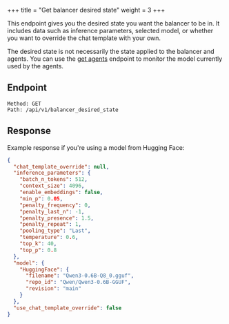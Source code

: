 +++
title = "Get balancer desired state"
weight = 3
+++

This endpoint gives you the desired state you want the balancer to be in. It includes data such as inference parameters, selected model, or whether you want to override the chat template with your own.

The desired state is not necessarily the state applied to the balancer and agents. You can use the [get agents](@/api/management-service/get-agents.md) endpoint to monitor the model currently used by the agents.

## Endpoint

```
Method: GET
Path: /api/v1/balancer_desired_state
```

## Response

Example response if you're using a model from Hugging Face:

```JSON
{
  "chat_template_override": null,
  "inference_parameters": {
    "batch_n_tokens": 512,
    "context_size": 4096,
    "enable_embeddings": false,
    "min_p": 0.05,
    "penalty_frequency": 0,
    "penalty_last_n": -1,
    "penalty_presence": 1.5,
    "penalty_repeat": 1,
    "pooling_type": "Last",
    "temperature": 0.6,
    "top_k": 40,
    "top_p": 0.8
  },
  "model": {
    "HuggingFace": {
      "filename": "Qwen3-0.6B-Q8_0.gguf",
      "repo_id": "Qwen/Qwen3-0.6B-GGUF",
      "revision": "main"
    }
  },
  "use_chat_template_override": false
}
```
